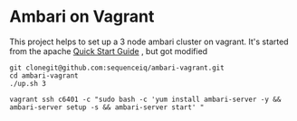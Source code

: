 # Ambari on Vagrant

This project helps to set up a 3 node ambari cluster on vagrant.
It's started from the apache [Quick Start Guide](https://cwiki.apache.org/confluence/display/AMBARI/Quick+Start+Guide)
, but got modified


```
git clonegit@github.com:sequenceiq/ambari-vagrant.git
cd ambari-vagrant
./up.sh 3
```

```
vagrant ssh c6401 -c "sudo bash -c 'yum install ambari-server -y && ambari-server setup -s && ambari-server start' "
```
